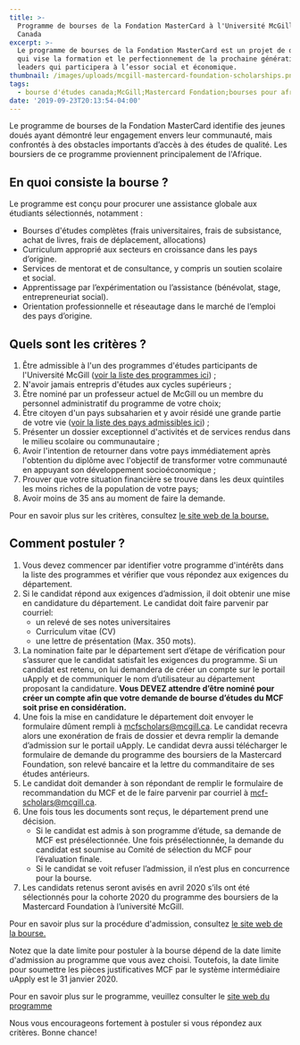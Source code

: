 ```yaml
---
title: >-
  Programme de bourses de la Fondation MasterCard à l'Université McGill au
  Canada
excerpt: >-
  Le programme de bourses de la Fondation MasterCard est un projet de dix ans
  qui vise la formation et le perfectionnement de la prochaine génération de
  leaders qui participera à l’essor social et économique.
thumbnail: /images/uploads/mcgill-mastercard-foundation-scholarships.png
tags:
  - bourse d'études canada;McGill;Mastercard Fondation;bourses pour africains
date: '2019-09-23T20:13:54-04:00'
---
```

Le programme de bourses de la Fondation MasterCard identifie des jeunes doués ayant démontré leur engagement envers leur communauté, mais confrontés à des obstacles importants d’accès à des études de qualité. Les boursiers de ce programme proviennent principalement de l'Afrique.

## En quoi consiste la bourse ?

Le programme est conçu pour procurer une assistance globale aux étudiants sélectionnés, notamment :

* Bourses d'études complètes (frais universitaires, frais de subsistance, achat de livres, frais de déplacement, allocations)
* Curriculum approprié aux secteurs en croissance dans les pays d’origine.
* Services de mentorat et de consultance, y compris un soutien scolaire et social.
* Apprentissage par l’expérimentation ou l’assistance (bénévolat, stage, entrepreneuriat social).
* Orientation professionnelle et réseautage dans le marché de l’emploi des pays d’origine.

## Quels sont les critères ?

1. Être admissible à l'un des programmes d'études participants de l'Université McGill (<a href="https://www.mcgill.ca/mastercardfdn-scholars/files/mastercardfdn-scholars/liste_des_programmes_detudes_participants_2020.pdf" target="_blank" rel="noopener noreferrer">voir la liste des programmes ici</a>) ;
2. N'avoir jamais entrepris d'études aux cycles supérieurs ;
3. Être nominé par un professeur actuel de McGill ou un membre du personnel administratif du programme de votre choix;
4. Être citoyen d'un pays subsaharien et y avoir résidé une grande partie de votre vie (<a href="https://www.mcgill.ca/mastercardfdn-scholars/files/mastercardfdn-scholars/liste_des_pays_admissibles_2020.pdf" target="_blank" rel="noopener noreferrer">voir la liste des pays admissibles ici</a>) ;
5. Présenter un dossier exceptionnel d'activités et de services rendus dans le milieu scolaire ou communautaire ;
6. Avoir l'intention de retourner dans votre pays immédiatement après l'obtention du diplôme avec l'objectif de transformer votre communauté en appuyant son développement socioéconomique ;
7. Prouver que votre situation financière se trouve dans les deux quintiles les moins riches de la population de votre pays;
8. Avoir moins de 35 ans au moment de faire la demande.

Pour en savoir plus sur les critères, consultez <a href="https://www.mcgill.ca/mastercardfdn-scholars/files/mastercardfdn-scholars/programme_des_boursiers_de_la_mastercard_foundation_-_criteres_dadmissibilite_2020.pdf" target="_blank" rel="noopener noreferrer">le site web de la bourse.</a>

## Comment postuler ?

1. Vous devez commencer par identifier votre programme d'intérêts dans la liste des programmes et vérifier que vous répondez aux exigences du département.
2. Si le candidat répond aux exigences d’admission, il doit obtenir une mise en candidature du département. Le candidat doit faire parvenir par courriel:
   * un relevé de ses notes universitaires
   * Curriculum vitae (CV)
   * une lettre de présentation (Max. 350 mots).
3. La nomination faite par le département sert d’étape de vérification pour s’assurer que le candidat satisfait les exigences du programme. Si un candidat est retenu, on lui demandera de créer un compte sur le portail uApply et de communiquer le nom d’utilisateur au département proposant la candidature. **Vous DEVEZ attendre d’être nominé pour créer un compte afin que votre demande de bourse d’études du MCF soit prise en considération.**
4. Une fois la mise en candidature le département doit envoyer le formulaire dûment rempli à <a href="mailto:mcfscholars@mcgill.ca">mcfscholars@mcgill.ca</a>. Le candidat recevra alors une exonération de frais de dossier et devra remplir la demande d’admission sur le portail uApply. Le candidat devra aussi télécharger le formulaire de demande
   du programme des boursiers de la Mastercard Foundation, son relevé bancaire et la lettre du commanditaire de ses études antérieurs.
5. Le candidat doit demander à son répondant de remplir le formulaire de recommandation du MCF et de le faire parvenir par courriel à <a href="mailto:mcf-scholars@mcgill.ca">mcf-scholars@mcgill.ca</a>.
6. Une fois tous les documents sont reçus, le département prend une décision.
   * Si le candidat est admis à son programme d’étude, sa demande de MCF est présélectionnée. Une fois présélectionnée, la demande du candidat est soumise au Comité de sélection du MCF pour l’évaluation finale.
   * Si le candidat se voit refuser l’admission, il n’est plus en concurrence pour la bourse.
7. Les candidats retenus seront avisés en avril 2020 s’ils ont été sélectionnés pour la cohorte 2020 du programme des boursiers de la Mastercard Foundation à l’université McGill.

Pour en savoir plus sur la procédure d'admission, consultez <a href="https://www.mcgill.ca/mastercardfdn-scholars/files/mastercardfdn-scholars/mastercard_foundation_scholars_program_-_etape_par_etape_instructions_2020.pdf" target="_blank" rel="noopener noreferrer">le site web de la bourse.</a>

Notez que la date limite pour postuler à la bourse dépend de la date limite d'admission au programme que vous avez choisi. Toutefois, la date limite pour soumettre les pièces justificatives MCF par le système intermédiaire uApply est le 31 janvier 2020.

Pour en savoir plus sur le programme, veuillez consulter le <a href="https://www.mcgill.ca/mastercardfdn-scholars/fr/propos-du-programme/fiche-dinformation-programme-de-bourses-de-la-fondation-mastercard" target="_blank" rel="noopener noreferrer">site web du programme</a>

Nous vous encourageons fortement à postuler si vous répondez aux critères. Bonne chance!
